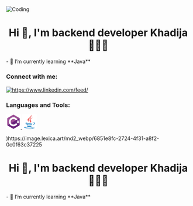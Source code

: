 <img align="center" alt="Coding" width="800" src="https://image.lexica.art/md2_webp/6851e8fc-2724-4f31-a8f2-0c0f63c37225">
<h1 align="center">Hi 👋, I'm backend developer Khadija 👩🏻‍💻</h1>
- 🌱 I’m currently learning **Java**

<h3 align="left">Connect with me:</h3>
<p align="left">
<a href="https://linkedin.com/in/https://www.linkedin.com/feed/" target="blank"><img align="center" src="https://raw.githubusercontent.com/rahuldkjain/github-profile-readme-generator/master/src/images/icons/Social/linked-in-alt.svg" alt="https://www.linkedin.com/feed/" height="30" width="40" /></a>
</p>

<h3 align="left">Languages and Tools:</h3>
<p align="left"> <a href="https://www.w3schools.com/cs/" target="_blank" rel="noreferrer"> <img src="https://raw.githubusercontent.com/devicons/devicon/master/icons/csharp/csharp-original.svg" alt="csharp" width="40" height="40"/> </a> <a href="https://www.java.com" target="_blank" rel="noreferrer"> <img src="https://raw.githubusercontent.com/devicons/devicon/master/icons/java/java-original.svg" alt="java" width="40" height="40"/> </a> </p>
)https://image.lexica.art/md2_webp/6851e8fc-2724-4f31-a8f2-0c0f63c37225
<h1 align="center">Hi 👋, I'm backend developer Khadija 👩🏻‍💻</h1>
- 🌱 I’m currently learning **Java**



